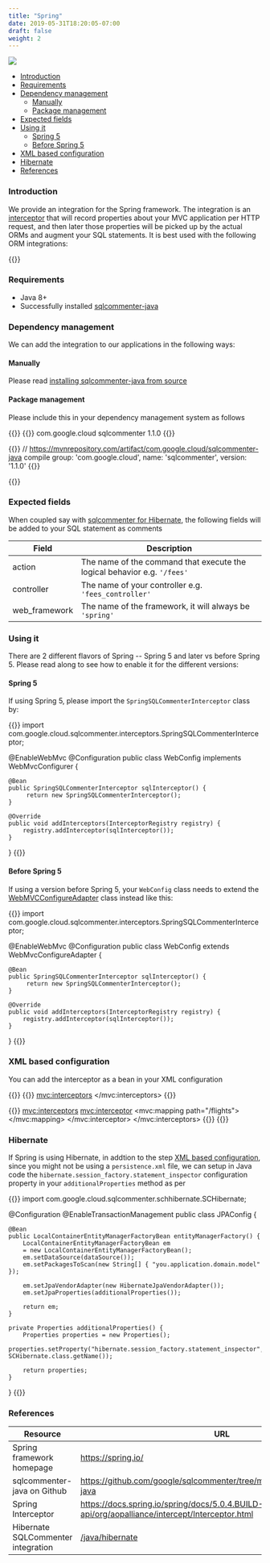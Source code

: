 ```yaml
---
title: "Spring"
date: 2019-05-31T18:20:05-07:00
draft: false
weight: 2
---
```


![](/images/spring-logo.png)

- [Introduction](#introduction)
- [Requirements](#requirements)
- [Dependency management](#dependency-management)
    - [Manually](#manually)
    - [Package management](#package-management)
- [Expected fields](#expected-fields)
- [Using it](#using-it)
    - [Spring 5](#spring-5)
    - [Before Spring 5](#before-spring-5)
- [XML based configuration](#xml-based-configuration)
- [Hibernate](#hibernate)
- [References](#references)

### Introduction
We provide an integration for the Spring framework. The integration is an [interceptor](https://docs.spring.io/spring/docs/5.0.4.BUILD-SNAPSHOT/javadoc-api/org/aopalliance/intercept/Interceptor.html) that will record properties about your MVC application per HTTP request, and then
later those properties will be picked up by the actual ORMs and augment your SQL statements. It is best used with the following ORM integrations:

{{<card-vendor href="/java/hibernate" src="/images/hibernate-logo.svg">}}

### Requirements

- Java 8+
- Successfully installed [sqlcommenter-java](/java/#install)

### Dependency management

We can add the integration to our applications in the following ways:

#### Manually

Please read [installing sqlcommenter-java from source](/java/#install-from-source)

#### Package management

Please include this in your dependency management system as follows

{{<tabs Maven Gradle>}}
{{<highlight xml>}}
    <dependency>
        <groupId>com.google.cloud</groupId>
        <artifactId>sqlcommenter</artifactId>
        <version>1.1.0</version>
    </dependency>
{{</highlight>}}

{{<highlight gradle>}}
// https://mvnrepository.com/artifact/com.google.cloud/sqlcommenter-java
compile group: 'com.google.cloud', name: 'sqlcommenter', version: '1.1.0'
{{</highlight>}}

{{</tabs>}}

### Expected fields
When coupled say with [sqlcommenter for Hibernate](/java/hibernate), the following fields will be added to your SQL statement as comments

Field|Description
---|---
action|The name of the command that execute the logical behavior e.g. `'/fees'`
controller|The name of your controller e.g. `'fees_controller'`
web\_framework|The name of the framework, it will always be `'spring'`

### Using it
There are 2 different flavors of Spring -- Spring 5 and later vs before Spring 5. Please read along to see
how to enable it for the different versions:

#### Spring 5
If using Spring 5, please import the `SpringSQLCommenterInterceptor` class by:

{{<highlight java>}}
import com.google.cloud.sqlcommenter.interceptors.SpringSQLCommenterInterceptor;

@EnableWebMvc
@Configuration
public class WebConfig implements WebMvcConfigurer {

    @Bean
    public SpringSQLCommenterInterceptor sqlInterceptor() {
         return new SpringSQLCommenterInterceptor();
    }
 
    @Override
    public void addInterceptors(InterceptorRegistry registry) {
        registry.addInterceptor(sqlInterceptor());
    }
}
{{</highlight>}}

#### Before Spring 5

If using a version before Spring 5, your `WebConfig` class needs to extend the [WebMVCConfigureAdapter](https://docs.spring.io/spring/docs/current/javadoc-api/org/springframework/web/servlet/config/annotation/WebMvcConfigurerAdapter.html) class instead like this:

{{<highlight java>}}
import com.google.cloud.sqlcommenter.interceptors.SpringSQLCommenterInterceptor;

@EnableWebMvc
@Configuration
public class WebConfig extends WebMvcConfigureAdapter {

    @Bean
    public SpringSQLCommenterInterceptor sqlInterceptor() {
         return new SpringSQLCommenterInterceptor();
    }
 
    @Override
    public void addInterceptors(InterceptorRegistry registry) {
        registry.addInterceptor(sqlInterceptor());
    }
}
{{</highlight>}}

### XML based configuration

You can add the interceptor as a bean in your XML configuration

{{<tabs For_Every_Method Method_Specific>}}
{{<highlight xml>}}
<mvc:interceptors>
    <bean class="com.google.cloud.sqlcommenter.interceptors.SpringSQLCommenterInterceptor"></bean>
</mvc:interceptors>
{{</highlight>}}

{{<highlight xml>}}
<mvc:interceptors>
    <mvc:interceptor>
        <mvc:mapping path="/flights"></mvc:mapping>
        <bean class="com.google.cloud.sqlcommenter.interceptors.SpringSQLCommenterInterceptor"></bean>
    </mvc:interceptor>
</mvc:interceptors>
{{</highlight>}}
{{</tabs>}}

### Hibernate

If Spring is using Hibernate, in addtion to the step [XML based configuration](#xml-based-configuration),
since you might not be using a `persistence.xml` file, we can setup in Java code the
`hibernate.session_factory.statement_inspector` configuration property in your `additionalProperties` method as per

{{<highlight java>}}
import com.google.cloud.sqlcommenter.schhibernate.SCHibernate;

@Configuration
@EnableTransactionManagement
public class JPAConfig {
 
    @Bean
    public LocalContainerEntityManagerFactoryBean entityManagerFactory() {
        LocalContainerEntityManagerFactoryBean em 
        = new LocalContainerEntityManagerFactoryBean();
        em.setDataSource(dataSource());
        em.setPackagesToScan(new String[] { "you.application.domain.model" });

        em.setJpaVendorAdapter(new HibernateJpaVendorAdapter());
        em.setJpaProperties(additionalProperties());

        return em;
    }
    
    private Properties additionalProperties() {
        Properties properties = new Properties();
        properties.setProperty("hibernate.session_factory.statement_inspector", SCHibernate.class.getName());

        return properties;
    }
}
{{</highlight>}}

### References

Resource|URL
---|---
Spring framework homepage|https://spring.io/
sqlcommenter-java on Github|https://github.com/google/sqlcommenter/tree/master/java/sqlcommenter-java
Spring Interceptor|https://docs.spring.io/spring/docs/5.0.4.BUILD-SNAPSHOT/javadoc-api/org/aopalliance/intercept/Interceptor.html
Hibernate SQLCommenter integration|[/java/hibernate](/java/hibernate)
